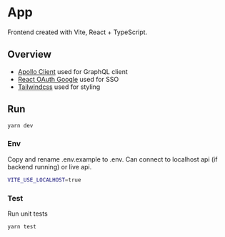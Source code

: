 # App

Frontend created with Vite, React + TypeScript.

## Overview

- [Apollo Client](https://www.apollographql.com/docs/react/) used for GraphQL client
- [React OAuth Google](https://www.npmjs.com/package/@react-oauth/google) used for SSO
- [Tailwindcss](https://tailwindcss.com/docs/installation) used for styling

## Run

```bash
yarn dev
```

### Env

Copy and rename .env.example to .env.
Can connect to localhost api (if backend running) or live api.

```bash
VITE_USE_LOCALHOST=true
```

### Test

Run unit tests

```bash
yarn test
```
